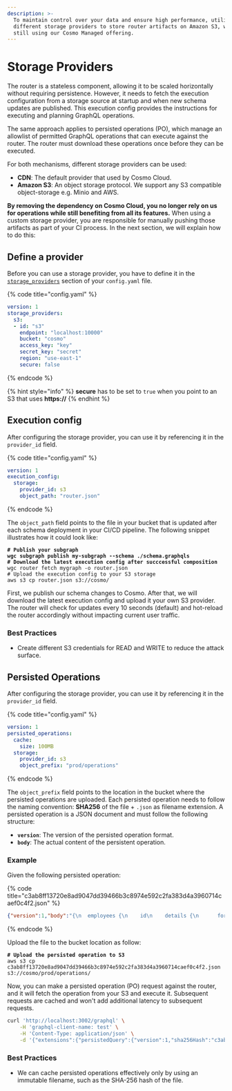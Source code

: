 ```yaml
---
description: >-
  To maintain control over your data and ensure high performance, utilize
  different storage providers to store router artifacts on Amazon S3, while
  still using our Cosmo Managed offering.
---
```


# Storage Providers

The router is a stateless component, allowing it to be scaled horizontally without requiring persistence. However, it needs to fetch the execution configuration from a storage source at startup and when new schema updates are published. This execution config provides the instructions for executing and planning GraphQL operations.

The same approach applies to persisted operations (PO), which manage an allowlist of permitted GraphQL operations that can execute against the router. The router must download these operations once before they can be executed.

For both mechanisms, different storage providers can be used:

* **CDN**: The default provider that used by Cosmo Cloud.
* **Amazon S3**: An object storage protocol. We support any S3 compatible object-storage e.g. Minio and AWS.

**By removing the dependency on Cosmo Cloud, you no longer rely on us for operations while still benefiting from all its features.** When using a custom storage provider, you are responsible for manually pushing those artifacts as part of your CI process. In the next section, we will explain how to do this:

## Define a provider

Before you can use a storage provider, you have to define it in the [`storage_providers`](storage-providers.md) section of your `config.yaml` file.

{% code title="config.yaml" %}
```yaml
version: 1
storage_providers:
  s3:
  - id: "s3"
    endpoint: "localhost:10000"
    bucket: "cosmo"
    access_key: "key"
    secret_key: "secret"
    region: "use-east-1"
    secure: false
```
{% endcode %}

{% hint style="info" %}
**secure** has to be set to `true` when you point to an S3 that uses **https://**
{% endhint %}

## Execution config

After configuring the storage provider, you can use it by referencing it in the `provider_id` field.

{% code title="config.yaml" %}
```yaml
version: 1
execution_config:
  storage:
    provider_id: s3
    object_path: "router.json"
```
{% endcode %}

The `object_path` field points to the file in your bucket that is updated after each schema deployment in your CI/CD pipeline. The following snippet illustrates how it could look like:

<pre class="language-bash"><code class="lang-bash"><strong># Publish your subgraph
</strong><strong>wgc subgraph publish my-subgraph --schema ./schema.graphqls
</strong><strong># Download the latest execution config after succcessful composition
</strong>wgc router fetch mygraph -o router.json
# Upload the execution config to your S3 storage
aws s3 cp router.json s3://cosmo/
</code></pre>

First, we publish our schema changes to Cosmo. After that, we will download the latest execution config and upload it your own S3 provider. The router will check for updates every 10 seconds (default) and hot-reload the router accordingly without impacting current user traffic.

### Best Practices

* Create different S3 credentials for READ and WRITE to reduce the attack surface.

## Persisted Operations

After configuring the storage provider, you can use it by referencing it in the `provider_id` field.

{% code title="config.yaml" %}
```yaml
version: 1
persisted_operations:
  cache:
    size: 100MB
  storage:
    provider_id: s3
    object_prefix: "prod/operations"
```
{% endcode %}

The `object_prefix` field points to the location in the bucket where the persisted operations are uploaded. Each persisted operation needs to follow the naming convention: **SHA256** of the file + `.json` as filename extension. A persisted operation is a JSON document and must follow the following structure:

* **`version`**: The version of the persisted operation format.
* **`body`**: The actual content of the persistent operation.

### Example

Given the following persisted operation:

{% code title="c3ab8ff13720e8ad9047dd39466b3c8974e592c2fa383d4a3960714caef0c4f2.json" %}
```json
{"version":1,"body":"{\n  employees {\n    id\n    details {\n      forename\n    }\n  }\n}"}
```
{% endcode %}

Upload the file to the bucket location as follow:

<pre class="language-bash"><code class="lang-bash"><strong># Upload the persisted operation to S3
</strong>aws s3 cp c3ab8ff13720e8ad9047dd39466b3c8974e592c2fa383d4a3960714caef0c4f2.json s3://cosmo/prod/operations/
</code></pre>

Now, you can make a persisted operation (PO) request against the router, and it will fetch the operation from your S3 and execute it. Subsequent requests are cached and won't add additional latency to subsequent requests.

```bash
curl 'http://localhost:3002/graphql' \
    -H 'graphql-client-name: test' \
    -H 'Content-Type: application/json' \
    -d '{"extensions":{"persistedQuery":{"version":1,"sha256Hash":"c3ab8ff13720e8ad9047dd39466b3c8974e592c2fa383d4a3960714caef0c4f2"}}}'
```

### Best Practices

* We can cache persisted operations effectively only by using an immutable filename, such as the SHA-256 hash of the file.
